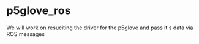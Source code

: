 p5glove_ros
===========

We will work on resuciting the driver for the p5glove and pass it's data via ROS messages
